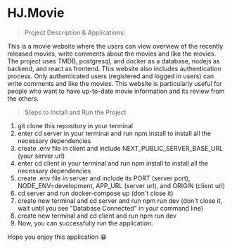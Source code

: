 # HJ.Movie

> Project Description & Applications: 

This is a movie website where the users can view overview of the recently released movies, write comments about the movies and like the movies.
The project uses TMDB, postgresql, and docker as a database, nodejs as backend, and react as frontend. This website also includes authentication process. 
Only authenticated users (registered and logged in users) can write comments and like the movies. This website is particularly useful for people who want to 
have up-to-date movie information and its review from the others. 

> Steps to Install and Run the Project
1. git clone this repository in your terminal
2. enter cd server in your terminal and run npm install to install all the necessary dependencies 
3. create .env file in client and include NEXT_PUBLIC_SERVER_BASE_URL (your server url)  
4. enter cd client in your terminal and run npm install to install all the necessary dependencies 
5. create .env file in server and include its PORT (server port), NODE_ENV=development, APP_URL (server url), and ORIGIN (client url)
6. cd server and run docker-compose up (don't close it)
7. create new terminal and cd server and run npm run dev (don't close it, wait until you see "Database Connected" in your command line)
8. create new terminal and cd client and run npm run dev 
9. Now, you can successfully run the application. 

Hope you enjoy this application 😁
